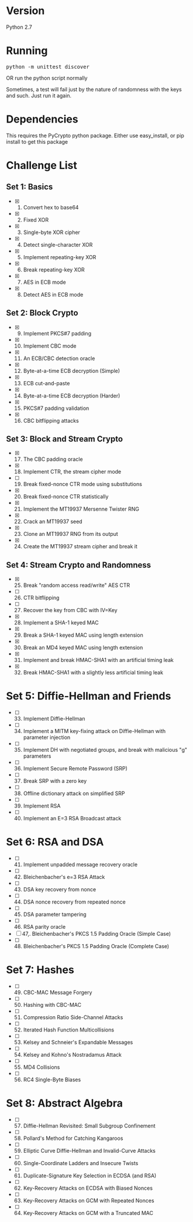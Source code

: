 # Version
Python 2.7

# Running
<pre>python -m unittest discover</pre>
OR run the python script normally

Sometimes, a test will fail just by the nature of randomness with the keys and such. Just run it again.

# Dependencies
This requires the PyCrypto python package. Either use easy_install, or pip install to get this package

# Challenge List
## Set 1: Basics
- [x] 1. Convert hex to base64
- [x] 2. Fixed XOR
- [x] 3. Single-byte XOR cipher
- [x] 4. Detect single-character XOR
- [x] 5. Implement repeating-key XOR
- [x] 6. Break repeating-key XOR
- [x] 7. AES in ECB mode
- [x] 8. Detect AES in ECB mode
## Set 2: Block Crypto
- [x] 9. Implement PKCS#7 padding
- [x] 10. Implement CBC mode
- [x] 11. An ECB/CBC detection oracle
- [x] 12. Byte-at-a-time ECB decryption (Simple)
- [x] 13. ECB cut-and-paste
- [x] 14. Byte-at-a-time ECB decryption (Harder)
- [x] 15. PKCS#7 padding validation
- [x] 16. CBC bitflipping attacks
## Set 3: Block and Stream Crypto
- [x] 17. The CBC padding oracle
- [x] 18. Implement CTR, the stream cipher mode
- [ ] 19. Break fixed-nonce CTR mode using substitutions
- [x] 20. Break fixed-nonce CTR statistically
- [x] 21. Implement the MT19937 Mersenne Twister RNG
- [x] 22. Crack an MT19937 seed
- [x] 23. Clone an MT19937 RNG from its output
- [x] 24. Create the MT19937 stream cipher and break it
## Set 4: Stream Crypto and Randomness
- [x] 25. Break "random access read/write" AES CTR
- [ ] 26. CTR bitflipping
- [ ] 27. Recover the key from CBC with IV=Key
- [x] 28. Implement a SHA-1 keyed MAC
- [x] 29. Break a SHA-1 keyed MAC using length extension
- [x] 30. Break an MD4 keyed MAC using length extension
- [x] 31. Implement and break HMAC-SHA1 with an artificial timing leak
- [x] 32. Break HMAC-SHA1 with a slightly less artificial timing leak
# Set 5: Diffie-Hellman and Friends
- [ ] 33. Implement Diffie-Hellman
- [ ] 34. Implement a MITM key-fixing attack on Diffie-Hellman with parameter injection
- [ ] 35. Implement DH with negotiated groups, and break with malicious "g" parameters
- [ ] 36. Implement Secure Remote Password (SRP)
- [ ] 37. Break SRP with a zero key
- [ ] 38. Offline dictionary attack on simplified SRP
- [ ] 39. Implement RSA
- [ ] 40. Implement an E=3 RSA Broadcast attack
# Set 6: RSA and DSA
- [ ] 41. Implement unpadded message recovery oracle
- [ ] 42. Bleichenbacher's e=3 RSA Attack
- [ ] 43. DSA key recovery from nonce
- [ ] 44. DSA nonce recovery from repeated nonce
- [ ] 45. DSA parameter tampering
- [ ] 46. RSA parity oracle
- [ ] 47,. Bleichenbacher's PKCS 1.5 Padding Oracle (Simple Case)
- [ ] 48. Bleichenbacher's PKCS 1.5 Padding Oracle (Complete Case)
# Set 7: Hashes
- [ ] 49. CBC-MAC Message Forgery
- [ ] 50. Hashing with CBC-MAC
- [ ] 51. Compression Ratio Side-Channel Attacks
- [ ] 52. Iterated Hash Function Multicollisions
- [ ] 53. Kelsey and Schneier's Expandable Messages
- [ ] 54. Kelsey and Kohno's Nostradamus Attack
- [ ] 55. MD4 Collisions
- [ ] 56. RC4 Single-Byte Biases
# Set 8: Abstract Algebra
- [ ] 57. Diffie-Hellman Revisited: Small Subgroup Confinement
- [ ] 58. Pollard's Method for Catching Kangaroos
- [ ] 59. Elliptic Curve Diffie-Hellman and Invalid-Curve Attacks
- [ ] 60. Single-Coordinate Ladders and Insecure Twists
- [ ] 61. Duplicate-Signature Key Selection in ECDSA (and RSA)
- [ ] 62. Key-Recovery Attacks on ECDSA with Biased Nonces
- [ ] 63. Key-Recovery Attacks on GCM with Repeated Nonces
- [ ] 64. Key-Recovery Attacks on GCM with a Truncated MAC
